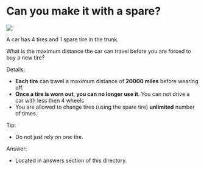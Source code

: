 # Can you make it with a spare?

![](https://i.pinimg.com/originals/68/0c/43/680c4384eafd26f382372a31909ea275.jpg)

A car has 4 tires and 1 spare tire in the trunk. 

What is the maximum distance the car can travel before you are forced to buy a new tire? 

Details:

* **Each tire** can travel a maximum distance of **20000 miles** before wearing off. 
* **Once a tire is worn out, you can no longer use it**. You can not drive a car with less then 4 wheels
* You are allowed to change tires (using the spare tire) **unlimited** number of times.

Tip:

* Do not just rely on one tire.

Answer:

* Located in answers section of this directory. 